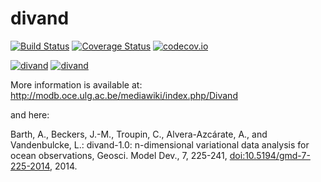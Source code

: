 # divand

[![Build Status](https://travis-ci.org/Alexander-Barth/divand.jl.svg?branch=master)](https://travis-ci.org/Alexander-Barth/divand.jl) [![Coverage Status](https://coveralls.io/repos/Alexander-Barth/divand.jl/badge.svg?branch=master&service=github)](https://coveralls.io/github/Alexander-Barth/divand.jl?branch=master) [![codecov.io](http://codecov.io/github/Alexander-Barth/divand.jl/coverage.svg?branch=master)](http://codecov.io/github/Alexander-Barth/divand.jl?branch=master)

[![divand](http://pkg.julialang.org/badges/divand_0.5.svg)](http://pkg.julialang.org/?pkg=divand) [![divand](http://pkg.julialang.org/badges/divand_0.6.svg)](http://pkg.julialang.org/?pkg=divand)


More information is available at:
http://modb.oce.ulg.ac.be/mediawiki/index.php/Divand

and here:

Barth, A., Beckers, J.-M., Troupin, C., Alvera-Azcárate, A., and Vandenbulcke, L.: divand-1.0: n-dimensional variational data analysis for ocean observations, Geosci. Model Dev., 7, 225-241, [doi:10.5194/gmd-7-225-2014](http://dx.doi.org/10.5194/gmd-7-225-2014), 2014.

